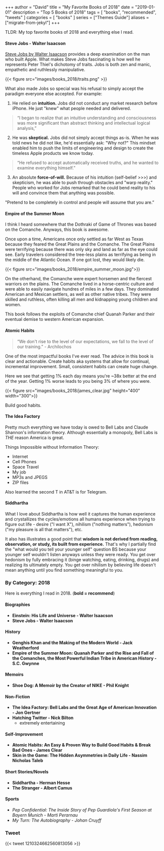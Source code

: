 +++
author = "David"
title = "My Favorite Books of 2018"
date = "2019-01-01"
description = "Top 5 Books of 2018"
tags = [
    "books",
    "recommended",
    "tweets"
]
categories = [
    "books"
]
series = ["Themes Guide"]
aliases = ["migrate-from-jekyl"]
+++

TLDR: My top favorite books of 2018 and everything else I read.
<!--more-->

#### Steve Jobs - Walter Isaacson

[Steve Jobs by Walter Isaacson](https://www.amazon.com/Steve-Jobs-Walter-Isaacson/dp/1442394935) provides a deep examination on the man who built Apple. What makes Steve Jobs fascinating is how well he represents Peter Thiel's dichotomy of traits. Jobs is both zen and manic, empathetic and ruthlessly manipulative.

{{< figure src="images/books_2018/traits.png" >}}

What also made Jobs so special was his refusal to simply accept the paradigm everyone else accepted. For example:

1. He relied on **intuition.** Jobs did not conduct any market research before iPhone. He just "knew" what people needed and delivered.

>“I began to realize that an intuitive understanding and consciousness was more significant than abstract thinking and intellectual logical analysis,”

2. He was **skeptical.** Jobs did not simply accept things as-is. When he was told news he did not like, he'd essentially ask: "Why not?" This mindset enabled him to push the limits of engineering and design to create the timeless Apple products we know today.

>“He refused to accept automatically received truths, and he wanted to examine everything himself.”

3. An absolute **force-of-will.** Because of his intuition (self-belief >>>) and skepticism, he was able to push through obstacles and "warp reality." People who worked for Jobs remarked that he could bend reality to his will and convince them that anything was possible.

"Pretend to be completely in control and people will assume that you are.”


#### Empire of the Summer Moon

I think I heard somewhere that the Dothraki of Game of Thrones was based on the Comanche. Anyways, this book is awesome.

Once upon a time, Americans once only settled as far West as Texas because they feared the Great Plains and the Comanche. The Great Plains were terrifying because there was only sky and land as far as the eye could see. Early travelers considered the tree-less plains as terrifying as being in the middle of the Atlantic Ocean. If one got lost, they would likely die.

{{< figure src="images/books_2018/empire_summer_moon.jpg">}}

On the otherhand, the Comanche were expert horsemen and the fiercest warriors on the plains. The Comanche lived in a horse-centric culture and were able to easily navigate hundres of miles in a few days. They dominated American and Mexican settlers, as well as other native tribes. They were skilled and ruthless, often killing all men and kidnapping young children and women.

This book follows the exploits of Comanche chief Quanah Parker and their eventual demise to western American expansion.

#### Atomic Habits

> “We don't rise to the level of our expectations, we fall to the level of our training.” - Archilochos

One of the most impactful books I've ever read. The advice in this book is clear and actionable. Create habits aka systems that allow for continual, incremental improvement. Small, consistent habits can create huge change.

Here we see that getting 1% each day means you're ~38x better at the end of the year. Getting 1% worse leads to you being 3% of where you were.

{{< figure src="images/books_2018/james_clear.jpg" height="400" width="300">}}

Build good habits.

#### The Idea Factory

Pretty much everything we have today is owed to Bell Labs and Claude Shannon's information theory. Although essentially a monopoly, Bell Labs is *THE* reason America is great.

Things Impossible without Information Theory:
* Internet
* Cell Phones
* Space Travel
* My job
* MP3s and JPEGS
* ZIP files

Also learned the second T in AT&T is for Telegram.

#### Siddhartha

What I love about Siddhartha is how well it captures the human experience and crystallizes the cycles/emotions all humans experience when trying to figure out life - desire ("I want X"), nihilism ("nothing matters"), hedonism ("my pleasure is all that matters"), etc.

It also has illustrates a good point that **wisdom is not derived from reading, observation, or study, its built from experience.** That's why I partially find the "what would you tell your younger self" question BS because your younger self wouldn't listen anyways unless they were ready.  You get over hedonism by fully embracing it (binge watching, eating, drinking, drugs) and realizing its ultimately empty. You get over nihilism by believing life doesn't mean anything until you find something meaningful to you.



### By Category: 2018

Here is everything I read in 2018. (**bold = recommend**)

#### Biographies
- **Einstein: His Life and Universe - Walter Isaacson**
- **Steve Jobs - Walter Isaacson**

#### History
- **Genghis Khan and the Making of the Modern World - Jack Weatherford**
- **Empire of the Summer Moon: Quanah Parker and the Rise and Fall of the Comanches, the Most Powerful Indian Tribe in American History - S.C. Gwynne**

#### Memoirs
- **Shoe Dog: A Memoir by the Creator of NIKE - Phil Knight**

#### Non-Fiction
- **The Idea Factory: Bell Labs and the Great Age of American Innovation - Jon Gertner**
- **Hatching Twitter - Nick Bilton**
    - extremely entertaining

#### Self-Improvement
- **Atomic Habits: An Easy & Proven Way to Build Good Habits & Break Bad Ones - James Clear**
- **Skin in the Game: The Hidden Asymmetries in Daily Life - Nassim Nicholas Taleb**

#### Short Stories/Novels
- **Siddhartha - Herman Hesse**
- **The Stranger - Albert Camus**

#### Sports
- *Pep Confidential: The Inside Story of Pep Guardiola's First Season at Bayern Munich - Marti Perarnau*
- *My Turn: The Autobiography - Johan Cruyff*

### Tweet

{{< tweet 1210324662560813056 >}}
